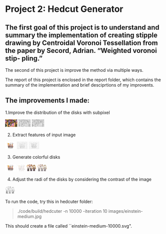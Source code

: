 # Project 2: Hedcut Generator

## The first goal of this project is to understand and summary the implementation of creating stipple drawing by Centroidal Voronoi Tessellation from the paper by Secord, Adrian. “Weighted voronoi stip- pling.” <br/>
The second of this project is improve the method via multiple ways.

The report of this project is enclosed in the report folder, which contains the summary of the implementation and brief desciprtions of my improvents.

## The improvements I made:

1.Improve the distribution of the disks with subpixel

<img src="https://github.com/JuliaHsu/Computational-Geometry/blob/master/project2_hedcut/report/image/harry3.jpg" height="24">

<img src="https://github.com/JuliaHsu/Computational-Geometry/blob/master/project2_hedcut/report/image/harry3-10000_random.png" height="24">

<img src="https://github.com/JuliaHsu/Computational-Geometry/blob/master/project2_hedcut/report/image/harry3-10000_random_sub.png" height="24">



2. Extract features of input image

<img src="https://github.com/JuliaHsu/Computational-Geometry/blob/master/project2_hedcut/report/image/harry2.jpg" height="24">

<img src="https://github.com/JuliaHsu/Computational-Geometry/blob/master/project2_hedcut/report/image/harry2_random.png" height="24">

<img src="https://github.com/JuliaHsu/Computational-Geometry/blob/master/project2_hedcut/report/image/harry2_edge.png" height="24">


3. Generate colorful disks

<img src="https://github.com/JuliaHsu/Computational-Geometry/blob/master/project2_hedcut/report/image/harry2.jpg" height="24">

<img src="https://github.com/JuliaHsu/Computational-Geometry/blob/master/project2_hedcut/report/image/harry2_color.png" height="24">

<img src="https://github.com/JuliaHsu/Computational-Geometry/blob/master/project2_hedcut/report/image/harry1.jpg" height="24">

<img src="https://github.com/JuliaHsu/Computational-Geometry/blob/master/project2_hedcut/report/image/harry1_color.png" height="24">


4. Adjust the radi of the disks by considering the contrast of the image

<img src="https://github.com/JuliaHsu/Computational-Geometry/blob/master/project2_hedcut/report/image/harry1_contrast.png" height="24">

  
To run the code, try this in hedcuter folder:

> ./code/build/hedcuter  -n 10000 -iteration 10 images/einstein-medium.jpg

This should create a file called ``einstein-medium-10000.svg".
